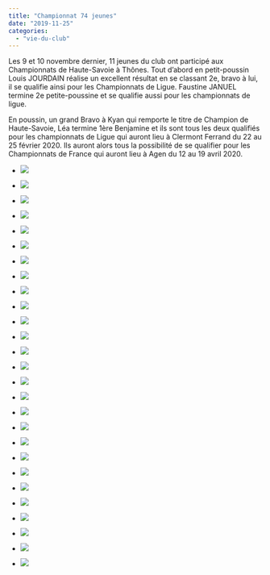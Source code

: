 ```yaml
---
title: "Championnat 74 jeunes"
date: "2019-11-25"
categories: 
  - "vie-du-club"
---
```


Les 9 et 10 novembre dernier, 11 jeunes du club ont participé aux Championnats de Haute-Savoie à Thônes. Tout d’abord en petit-poussin Louis JOURDAIN réalise un excellent résultat en se classant 2e, bravo à lui, il se qualifie ainsi pour les Championnats de Ligue. Faustine JANUEL termine 2e petite-poussine et se qualifie aussi pour les championnats de ligue.

En poussin, un grand Bravo à Kyan qui remporte le titre de Champion de Haute-Savoie, Léa termine 1ère Benjamine et ils sont tous les deux qualifiés pour les championnats de Ligue qui auront lieu à Clermont Ferrand du 22 au 25 février 2020. Ils auront alors tous la possibilité de se qualifier pour les Championnats de France qui auront lieu à Agen du 12 au 19 avril 2020.

- ![](https://echecs-veigy.fr/wp-content/uploads/2019/11/IMG_20191109_101113-1024x578.jpg)
    
- ![](https://echecs-veigy.fr/wp-content/uploads/2019/11/IMG_20191109_101124-1024x578.jpg)
    
- ![](https://echecs-veigy.fr/wp-content/uploads/2019/11/IMG_20191109_101142-1024x578.jpg)
    
- ![](https://echecs-veigy.fr/wp-content/uploads/2019/11/IMG_20191109_101152-1024x578.jpg)
    
- ![](https://echecs-veigy.fr/wp-content/uploads/2019/11/IMG_20191109_101402-1024x578.jpg)
    
- ![](https://echecs-veigy.fr/wp-content/uploads/2019/11/IMG_20191109_101406-1024x578.jpg)
    
- ![](https://echecs-veigy.fr/wp-content/uploads/2019/11/IMG_20191109_101436-1024x578.jpg)
    
- ![](https://echecs-veigy.fr/wp-content/uploads/2019/11/IMG_20191109_135607-1024x578.jpg)
    
- ![](https://echecs-veigy.fr/wp-content/uploads/2019/11/IMG_20191109_135613-1024x578.jpg)
    
- ![](https://echecs-veigy.fr/wp-content/uploads/2019/11/IMG_20191109_135636-1024x578.jpg)
    
- ![](https://echecs-veigy.fr/wp-content/uploads/2019/11/IMG_20191109_135646-1024x578.jpg)
    
- ![](https://echecs-veigy.fr/wp-content/uploads/2019/11/IMG_20191109_135701-1024x578.jpg)
    
- ![](https://echecs-veigy.fr/wp-content/uploads/2019/11/IMG_20191109_135719-1024x578.jpg)
    
- ![](https://echecs-veigy.fr/wp-content/uploads/2019/11/IMG_20191110_100352-1024x578.jpg)
    
- ![](https://echecs-veigy.fr/wp-content/uploads/2019/11/IMG_20191110_100359-1024x578.jpg)
    
- ![](https://echecs-veigy.fr/wp-content/uploads/2019/11/IMG_20191110_100404-1024x578.jpg)
    
- ![](https://echecs-veigy.fr/wp-content/uploads/2019/11/IMG_20191110_100448-578x1024.jpg)
    
- ![](https://echecs-veigy.fr/wp-content/uploads/2019/11/IMG_20191110_100456-1024x578.jpg)
    
- ![](https://echecs-veigy.fr/wp-content/uploads/2019/11/IMG_20191110_133002-578x1024.jpg)
    
- ![](https://echecs-veigy.fr/wp-content/uploads/2019/11/IMG_20191110_133055-1024x578.jpg)
    
- ![](https://echecs-veigy.fr/wp-content/uploads/2019/11/IMG_20191110_133108-1024x578.jpg)
    
- ![](https://echecs-veigy.fr/wp-content/uploads/2019/11/IMG_20191110_175315-1024x578.jpg)
    
- ![](https://echecs-veigy.fr/wp-content/uploads/2019/11/IMG_20191110_175319-1024x578.jpg)
    
- ![](https://echecs-veigy.fr/wp-content/uploads/2019/11/IMG_20191110_175320-1024x578.jpg)
    
- ![](https://echecs-veigy.fr/wp-content/uploads/2019/11/IMG_20191110_175321-1024x578.jpg)
    
- ![](https://echecs-veigy.fr/wp-content/uploads/2019/11/IMG_20191110_175325-1024x578.jpg)
    
- ![](https://echecs-veigy.fr/wp-content/uploads/2019/11/IMG_20191110_175326-1024x578.jpg)
